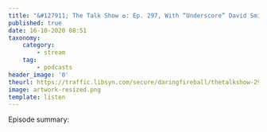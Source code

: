 ```yaml
---
title: "&#127911; The Talk Show ✪: Ep. 297, With “Underscore” David Smith"
published: true
date: 16-10-2020 08:51
taxonomy:
    category:
        - stream
    tag:
        - podcasts
header_image: '0'
theurl: https://traffic.libsyn.com/secure/daringfireball/thetalkshow-297-underscore-david-smith.mp3
image: artwork-resized.png
template: listen
--- 
```

Episode summary: 
